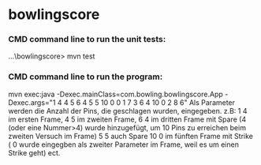 # bowlingscore

### CMD command line to run the unit tests:
...\bowlingscore> mvn test

### CMD command line to run the program:
mvn exec:java -Dexec.mainClass=com.bowling.bowlingscore.App -Dexec.args="1 4 4 5 6 4 5 5 10 0 0 1 7 3 6 4 10 0 2 8 6"
Als Parameter werden die Anzahl der Pins, die geschlagen wurden, eingegeben.
z.B:
1 4 im ersten Frame,
4 5 im zweiten Frame,
6 4 im dritten Frame mit Spare (4 (oder eine Nummer>4) wurde hinzugefügt, um 10 Pins zu erreichen beim zweiten Versuch im Frame)
5 5 auch Spare
10 0 im fünften Frame mit Strike ( 0 wurde eingegben als zweiter Parameter im Frame, weil es um einen Strike geht)
ect.
